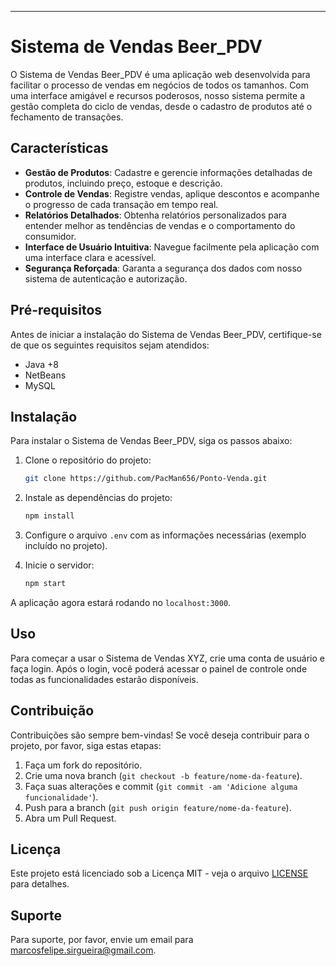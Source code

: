 
---

# Sistema de Vendas Beer_PDV

O Sistema de Vendas Beer_PDV é uma aplicação web desenvolvida para facilitar o processo de vendas em negócios de todos os tamanhos. Com uma interface amigável e recursos poderosos, nosso sistema permite a gestão completa do ciclo de vendas, desde o cadastro de produtos até o fechamento de transações.

## Características

- **Gestão de Produtos**: Cadastre e gerencie informações detalhadas de produtos, incluindo preço, estoque e descrição.
- **Controle de Vendas**: Registre vendas, aplique descontos e acompanhe o progresso de cada transação em tempo real.
- **Relatórios Detalhados**: Obtenha relatórios personalizados para entender melhor as tendências de vendas e o comportamento do consumidor.
- **Interface de Usuário Intuitiva**: Navegue facilmente pela aplicação com uma interface clara e acessível.
- **Segurança Reforçada**: Garanta a segurança dos dados com nosso sistema de autenticação e autorização.

## Pré-requisitos

Antes de iniciar a instalação do Sistema de Vendas Beer_PDV, certifique-se de que os seguintes requisitos sejam atendidos:

- Java +8
- NetBeans
- MySQL

## Instalação

Para instalar o Sistema de Vendas Beer_PDV, siga os passos abaixo:

1. Clone o repositório do projeto:
   ```bash
   git clone https://github.com/PacMan656/Ponto-Venda.git
   ```

2. Instale as dependências do projeto:
   ```bash
   npm install
   ```

3. Configure o arquivo `.env` com as informações necessárias (exemplo incluído no projeto).

4. Inicie o servidor:
   ```bash
   npm start
   ```

A aplicação agora estará rodando no `localhost:3000`.

## Uso

Para começar a usar o Sistema de Vendas XYZ, crie uma conta de usuário e faça login. Após o login, você poderá acessar o painel de controle onde todas as funcionalidades estarão disponíveis.

## Contribuição

Contribuições são sempre bem-vindas! Se você deseja contribuir para o projeto, por favor, siga estas etapas:

1. Faça um fork do repositório.
2. Crie uma nova branch (`git checkout -b feature/nome-da-feature`).
3. Faça suas alterações e commit (`git commit -am 'Adicione alguma funcionalidade'`).
4. Push para a branch (`git push origin feature/nome-da-feature`).
5. Abra um Pull Request.

## Licença

Este projeto está licenciado sob a Licença MIT - veja o arquivo [LICENSE](LICENSE) para detalhes.

## Suporte

Para suporte, por favor, envie um email para marcosfelipe.sirgueira@gmail.com.
